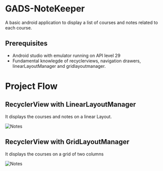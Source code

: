 
# GADS-NoteKeeper

A basic android application to display a list of courses and notes related to each course.


## Prerequisites

- Android studio with emulator running on API level 29
- Fundamental knowlegde of recyclerviews, navigation drawers, linearLayoutManager and gridlayoutmanager.

# Project Flow

## RecyclerView with LinearLayoutManager

It displays the courses and notes on a linear Layout.

![Notes](https://github.com/ochudidesterio/GADS-NoteKeeper/blob/master/images/Notes.png?raw=true)


## RecyclerView with GridLayoutManager


It displays the courses on a grid of two columns

![Notes](https://github.com/ochudidesterio/GADS-NoteKeeper/blob/master/images/Notes.png?raw=true)
